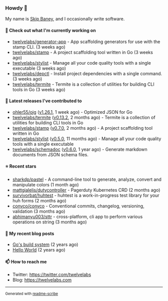 ### Howdy 👋

My name is [Skip Baney](https://twelvelabs.com), and I occasionally write software.

#### 👷 Check out what I'm currently working on

- [twelvelabs/generator-app](https://github.com/twelvelabs/generator-app) - App scaffolding generators for use with the stamp CLI. (3 weeks ago)
- [twelvelabs/stamp](https://github.com/twelvelabs/stamp) - A project scaffolding tool written in Go (3 weeks ago)
- [twelvelabs/stylist](https://github.com/twelvelabs/stylist) - Manage all your code quality tools with a single executable (3 weeks ago)
- [twelvelabs/depctl](https://github.com/twelvelabs/depctl) - Install project dependencies with a single command. (3 weeks ago)
- [twelvelabs/termite](https://github.com/twelvelabs/termite) - Termite is a collection of utilities for building CLI tools in Go (3 weeks ago)

#### 🔭 Latest releases I've contributed to

- [ohler55/ojg](https://github.com/ohler55/ojg) ([v1.26.1](https://github.com/ohler55/ojg/releases/tag/v1.26.1), 1 week ago) - Optimized JSON for Go
- [twelvelabs/termite](https://github.com/twelvelabs/termite) ([v0.13.2](https://github.com/twelvelabs/termite/releases/tag/v0.13.2), 2 months ago) - Termite is a collection of utilities for building CLI tools in Go
- [twelvelabs/stamp](https://github.com/twelvelabs/stamp) ([v0.7.0](https://github.com/twelvelabs/stamp/releases/tag/v0.7.0), 2 months ago) - A project scaffolding tool written in Go
- [twelvelabs/stylist](https://github.com/twelvelabs/stylist) ([v0.5.0](https://github.com/twelvelabs/stylist/releases/tag/v0.5.0), 11 months ago) - Manage all your code quality tools with a single executable
- [twelvelabs/schemadoc](https://github.com/twelvelabs/schemadoc) ([v0.6.0](https://github.com/twelvelabs/schemadoc/releases/tag/v0.6.0), 1 year ago) - Generate markdown documents from JSON schema files.

#### ⭐ Recent stars

- [sharkdp/pastel](https://github.com/sharkdp/pastel) - A command-line tool to generate, analyze, convert and manipulate colors (1 month ago)
- [mattgialelis/dutycontroller](https://github.com/mattgialelis/dutycontroller) - Pagerduty Kubernetes CRD (2 months ago)
- [survivorbat/huhtest](https://github.com/survivorbat/huhtest) - huhtest is a work-in-progress test library for your huh forms (2 months ago)
- [convco/convco](https://github.com/convco/convco) - Conventional commits, changelog, versioning, validation (3 months ago)
- [abhimanyu003/sttr](https://github.com/abhimanyu003/sttr) - cross-platform, cli app to perform various operations on string (3 months ago)

#### 📜 My recent blog posts

- [Go&#39;s build system](https://twelvelabs.com/2023/01/02/go-build-system/) (2 years ago)
- [Hello World](https://twelvelabs.com/2022/11/20/hello-world/) (2 years ago)

#### 📫 How to reach me

- Twitter: <https://twitter.com/twelvelabs>
- Blog: <https://twelvelabs.com>

---

<sup>Generated with [readme-scribe](https://github.com/muesli/readme-scribe)</sup>
